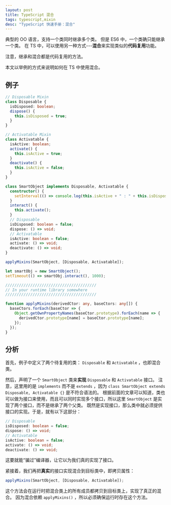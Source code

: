 ```yaml
---
layout: post
title: TypeScript 混合
tags: typescript,mixin
desc: "TypeScript 快速手册：混合"
---
```


典型的 OO 语言，支持一个类同时继承多个类。
但是 ES6 中，一个类确只能继承一个类。
在 TS 中，可以使用另一种方式---**混合**来实现类似的**代码复用**功能。

注意，继承和混合都是代码复用的方法。

本文以举例的方式来说明如何在 TS 中使用混合。

## 例子

```ts
// Disposable Mixin
class Disposable {
  isDisposed: boolean;
  dispose() {
    this.isDisposed = true;
  }
}

// Activatable Mixin
class Activatable {
  isActive: boolean;
  activate() {
    this.isActive = true;
  }
  deactivate() {
    this.isActive = false;
  }
}

class SmartObject implements Disposable, Activatable {
  constructor() {
    setInterval(() => console.log(this.isActive + " : " + this.isDisposed), 500);
  }
  interact() {
    this.activate();
  }
  // Disposable
  isDisposed: boolean = false;
  dispose: () => void;
  // Activatable
  isActive: boolean = false;
  activate: () => void;
  deactivate: () => void;
}

applyMixins(SmartObject, [Disposable, Activatable]);

let smartObj = new SmartObject();
setTimeout(() => smartObj.interact(), 1000);

////////////////////////////////////////
// In your runtime library somewhere
////////////////////////////////////////

function applyMixins(derivedCtor: any, baseCtors: any[]) {
  baseCtors.forEach(baseCtor => {
    Object.getOwnPropertyNames(baseCtor.prototype).forEach(name => {
      derivedCtor.prototype[name] = baseCtor.prototype[name];
    });
  });
}
```

## 分析

首先，例子中定义了两个待复用的类： `Disposable` 和 `Activatable` ，也即混合类。

然后，声明了一个 `SmartObject` 类来**实现** `Disposable` 和 `Activatable` 接口。
注意，这里用的是 `implements` 而不是 `extends` ，因为 `class SmartObject extends Disposable, Activatable {}` 是不符合语法的。
根据前面的文章可以知道，类也可以做为接口来使用，而且可以同时实现多个接口，所以这里 `SmartObject` 是实现了两个接口，而不是继承了两个父类。
既然是实现接口，那么类中就必须提供接口的实现。于是，就有以下这部分：

```ts
// Disposable
isDisposed: boolean = false;
dispose: () => void;
// Activatable
isActive: boolean = false;
activate: () => void;
deactivate: () => void;
```

这要就能“骗过”编译器，让它以为我们真的实现了接口。

紧接着，我们再把**真实**的接口实现混合到目标类中，即拷贝属性：

```ts
applyMixins(SmartObject, [Disposable, Activatable]);
```

这个方法会在运行时把混合类上的所有成员都拷贝到目标类上，实现了真正的混合。
因为混合依赖 `applyMixins()` ，所以必须确保运行时存在这个方法。
